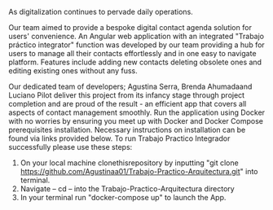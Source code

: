 As digitalization continues to pervade daily operations. 

Our team aimed to provide a bespoke digital contact agenda solution for users' convenience. An Angular web application with an integrated "Trabajo práctico integrator" function was developed by our team providing a hub for users to manage all their contacts effortlessly and in one easy to navigate platform. Features include adding new contacts deleting obsolete ones and editing existing ones without any fuss. 

Our dedicated team of developers; Agustina Serra, Brenda Ahumadaand Luciano Pilot deliver this project from its infancy stage through project completion and are proud of the result - an efficient app that covers all aspects of contact management smoothly. 
  Run the application using Docker with no worries by ensuring you meet up with Docker and Docker Compose prerequisites installation. Necessary instructions on installation can be found via links provided below. 
  To run Trabajo Practico Integrador successfully please use these steps:
1. On your local machine clonethisrepository by inputting "git clone https://github.com/Agustinaa01/Trabajo-Practico-Arquitectura.git" into terminal.   
2. Navigate – cd  – into the Trabajo-Practico-Arquitectura directory
3. In your terminal run "docker-compose up" to launch the App.
